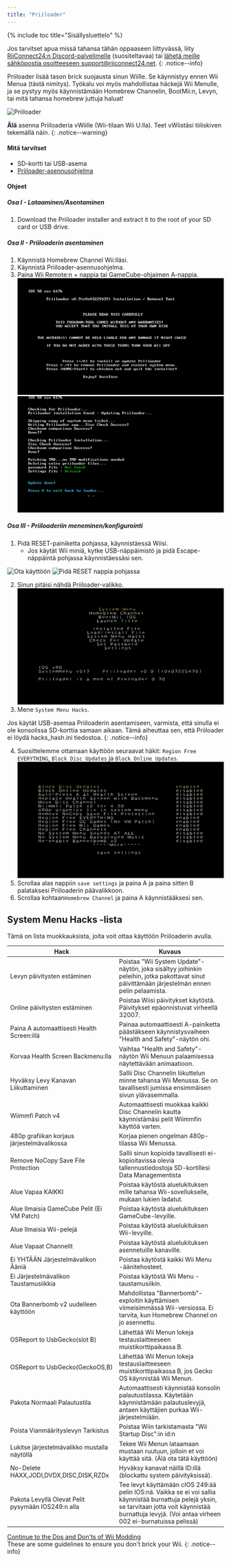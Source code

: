 ```yaml
---
title: "Priiloader"
---
```


{% include toc title="Sisällysluettelo" %}

Jos tarvitset apua missä tahansa tähän oppaaseen liittyvässä, liity [RiiConnect24:n Discord-palvelimelle](https://discord.gg/rc24) (suositeltavaa) tai [ lähetä meille sähköpostia osoitteeseen support@riiconnect24.net](mailto:support@riiconnect24.net).
{: .notice--info}

Priiloader lisää tason brick suojausta sinun Wiille. Se käynnistyy ennen Wii Menua (tästä nimitys). Työkalu voi myös mahdollistaa häckejä Wii Menulle, ja se pystyy myös käynnistämään Homebrew Channelin, BootMii:n, Levyn, tai mitä tahansa homebrew juttuja haluat!

![Priiloader](/images/priiloader.jpg)

**Älä** asenna Priiloaderia vWiille (Wii-tilaan Wii U:lla). Teet vWiistäsi tiiliskiven tekemällä näin.
{: .notice--warning}

#### Mitä tarvitset

- SD-kortti tai USB-asema
- [Priiloader-asennusohjelma](https://hbb1.oscwii.org/hbb/priiloader/priiloader.zip)

#### Ohjeet

##### Osa I - Lataaminen/Asentaminen

1. Download the Priiloader installer and extract it to the root of your SD card or USB drive.

##### Osa II - Priiloaderin asentaminen

1. Käynnistä Homebrew Channel Wii:lläsi.
2. Käynnistä Priiloader-asennusohjelma.
3. Paina Wii Remote:n + nappia tai GameCube-ohjaimen A-nappia. ![Asenna Priiloader](/images/Priiloader/installer.png) ![Asentaa](/images/Priiloader/installing.png)

##### Osa III - Priiloaderiin meneminen/konfigurointi

1. Pidä RESET-painiketta pohjassa, käynnistäessä Wiisi.
   - Jos käytät Wii miniä, kytke USB-näppäimistö ja pidä Escape-näppäintä pohjassa käynnistäessäsi sen.

![Ota käyttöön](/images/Priiloader/on.jpg) ![Pidä RESET nappia pohjassa](/images/Priiloader/reset.jpg)

2. Sinun pitäisi nähdä Priiloader-valikko. ![Menu](/images/Priiloader/mainmenu.png)
3. Mene `System Menu Hacks`.

Jos käytät USB-asemaa Priiloaderin asentamiseen, varmista, että sinulla ei ole konsolissa SD-korttia samaan aikaan. Tämä aiheuttaa sen, että Priiloader ei löydä hacks_hash.ini tiedostoa.
{: .notice--info}

4. Suosittelemme ottamaan käyttöön seuraavat häkit: `Region Free EVERYTHING`, `Block Disc Updates` ja `Block Online Updates`. ![System Menu Hacks -lista](/images/Priiloader/hacks.png)
1. Scrollaa alas nappiin `save settings` ja paina A ja paina sitten B palataksesi Priiloaderin päävalikkoon.
1. Scrollaa kohtaan`Homebrew Channel` ja paina A käynnistääksesi sen.

## System Menu Hacks -lista

Tämä on lista muokkauksista, joita voit ottaa käyttöön Priiloaderin avulla.

| Hack                                               | Kuvaus                                                                                                                                                                                                          |
| -------------------------------------------------- | --------------------------------------------------------------------------------------------------------------------------------------------------------------------------------------------------------------- |
| Levyn päivitysten estäminen                        | Poistaa "Wii System Update"-näytön, joka sisältyy joihinkin peleihin, jotka pakottavat sinut päivittämään järjestelmän ennen pelin pelaamista.                                                                  |
| Online päivitysten estäminen                       | Poistaa Wiisi päivitykset käytöstä. Päivitykset epäonnistuvat virheellä 32007.                                                                                                                                  |
| Paina A automaattisesti Health Screen:illä         | Painaa automaattisesti A-painiketta päästäkseen käynnistysvaiheen "Health and Safety"-näytön ohi.                                                                                                               |
| Korvaa Health Screen Backmenu:lla                  | Vaihtaa "Health and Safety"-näytön Wii Menuun palaamisessa näytettävään animaatioon.                                                                                                                            |
| Hyväksy Levy Kanavan Liikuttaminen                 | Sallii Disc Channelin liikuttelun minne tahansa Wii Menussa. Se on tavallisesti jumissa ensimmäisen sivun ylävasemmalla.                                                                                        |
| Wiimmfi Patch v4                                   | Automaattisesti muokkaa kaikki Disc Channelin kautta käynnistämäsi pelit Wiimmfin käyttöä varten.                                                                                                               |
| 480p grafiikan korjaus järjestelmävalikossa        | Korjaa pienen ongelman 480p-tilassa Wii Menussa.                                                                                                                                                                |
| Remove NoCopy Save File Protection                 | Sallii sinun kopioida tavallisesti ei-kopioitavissa olevia tallennustiedostoja SD-kortillesi Data Managementista                                                                                                |
| Alue Vapaa KAIKKI                                  | Poistaa käytöstä aluelukituksen mille tahansa Wii-sovellukselle, mukaan lukien ladatut.                                                                                                                         |
| Alue Ilmaisia GameCube Pelit (Ei VM Patch)         | Poistaa käytöstä aluelukituksen GameCube-levyille.                                                                                                                                                              |
| Alue Ilmaisia Wii-pelejä                           | Poistaa käytöstä aluelukituksen Wii-levyille.                                                                                                                                                                   |
| Alue Vapaat Channelit                              | Poistaa käytöstä aluelukituksen asennetuille kanaville.                                                                                                                                                         |
| Ei YHTÄÄN Järjestelmävalikon Ääniä                 | Poistaa käytöstä kaikki Wii Menu -äänitehosteet.                                                                                                                                                                |
| Ei Järjestelmävalikon Taustamusiikkia              | Poistaa käytöstä Wii Menu -taustamusiikin.                                                                                                                                                                      |
| Ota Bannerbomb v2 uudelleen käyttöön               | Mahdollistaa "Bannerbomb"-exploitin käyttämisen viimeisimmässä Wii-versiossa. Ei tarvita, kun Homebrew Channel on jo asennettu.                                                                                 |
| OSReport to UsbGecko(slot B)                       | Lähettää Wii Menun lokeja testauslaitteeseen muistikorttipaikassa B.                                                                                                                                            |
| OSReport to UsbGecko(GeckoOS,B)                    | Lähettää Wii Menun lokeja testauslaitteeseen muistikorttipaikassa B, jos Gecko OS käynnistää Wii Menun.                                                                                                         |
| Pakota Normaali Palautustila                       | Automaattisesti käynnistää konsolin palautustilassa. Käytetään käynnistämään palautuslevyjä, antaen käyttäjien purkaa Wii-järjestelmiään.                                                                       |
| Poista Vianmäärityslevyn Tarkistus                 | Poistaa Wiin tarkistamasta "Wii Startup Disc":in id:n                                                                                                                                                           |
| Lukitse järjestelmävalikko mustalla näytöllä       | Tekee Wii Menun lataamaan mustaan ruutuun, jolloin et voi käyttää sitä. (Älä ota tätä käyttöön)                                                                                                                 |
| No-Delete HAXX,JODI,DVDX,DISC,DISK,RZDx            | Hyväksy kanavat näillä ID:illä (blockattu system päivityksissä).                                                                                                                                                |
| Pakota Levyllä Olevat Pelit pysymään IOS249:n alla | Tee levyt käyttämään cIOS 249:ää pelin IOS:nä. Vaikka se ei voi sallia käynnistää burnattuja pelejä yksin, se tarvitaan jotta voit käynnistää burnattuja levyjä. (Voi antaa virheen 002 ei-burnatuissa pelissä) |

[Continue to the Dos and Don'ts of Wii Modding](dosanddonts)<br> These are some guidelines to ensure you don't brick your Wii.
{: .notice--info}
